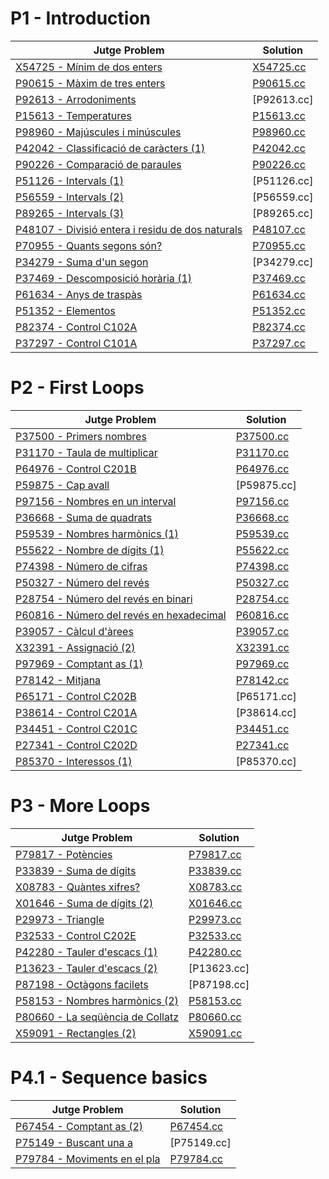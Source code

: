 # P1 - Introduction

| Jutge Problem | Solution |
|---------------|----------|
| [X54725 - Mínim de dos enters](https://jutge.org/problems/X54725_ca) | [X54725.cc](https://github.com/JoanK11/PRO1/blob/main/src/X54725-Minim_de_dos_enters.cc)
| [P90615 - Màxim de tres enters](https://jutge.org/problems/P90615_ca) | [P90615.cc](https://github.com/JoanK11/PRO1/blob/main/src/P90615-Maxim_de_tres_enters.cc)
| [P92613 - Arrodoniments](https://jutge.org/problems/P92613_ca) | [P92613.cc]
| [P15613 - Temperatures](https://jutge.org/problems/P15613_ca) | [P15613.cc](https://github.com/JoanK11/PRO1/blob/main/src/P15613-Temperatures.cc)
| [P98960 - Majúscules i minúscules](https://jutge.org/problems/P98960_ca) | [P98960.cc](https://github.com/JoanK11/PRO1/blob/main/src/P98960-Majuscules_i_minuscules.cc)
| [P42042 - Classificació de caràcters (1)](https://jutge.org/problems/P42042_ca) | [P42042.cc](https://github.com/JoanK11/PRO1/blob/main/src/P42042-Classificacio_de_caracters_(1).cc)
| [P90226 - Comparació de paraules](https://jutge.org/problems/P90226_ca) | [P90226.cc](https://github.com/JoanK11/PRO1/blob/main/src/P90226-Comparacio_de_paraules.cc)
| [P51126 - Intervals (1)](https://jutge.org/problems/P51126_ca) | [P51126.cc]
| [P56559 - Intervals (2)](https://jutge.org/problems/P56559_ca) | [P56559.cc]
| [P89265 - Intervals (3)](https://jutge.org/problems/P89265_ca) | [P89265.cc]
| [P48107 - Divisió entera i residu de dos naturals](https://jutge.org/problems/P48107_ca) | [P48107.cc](https://github.com/JoanK11/PRO1/blob/main/src/P48107-Divisio_entera_i_residu_de_dos_naturals.cc)
| [P70955 - Quants segons són?](https://jutge.org/problems/P70955_ca) | [P70955.cc](https://github.com/JoanK11/PRO1/blob/main/src/P70955-Quants_segons_son%3F.cc)
| [P34279 - Suma d'un segon](https://jutge.org/problems/P34279_ca) | [P34279.cc]
| [P37469 - Descomposició horària (1)](https://jutge.org/problems/P37469_ca) | [P37469.cc](https://github.com/JoanK11/PRO1/blob/main/src/P37469-Descomposicio_horaria_(1).cc)
| [P61634 - Anys de traspàs](https://jutge.org/problems/P61634_ca) | [P61634.cc](https://github.com/JoanK11/PRO1/blob/main/src/P61634-Anys_de_traspas.cc)
| [P51352 - Elementos](https://jutge.org/problems/P51352_es) | [P51352.cc](https://github.com/JoanK11/PRO1/blob/main/src/P51352-Elementos.cc)
| [P82374 - Control C102A](https://jutge.org/problems/P82374_ca) | [P82374.cc](https://github.com/JoanK11/PRO1/blob/main/src/P82374-Control_C102A.cc)
| [P37297 - Control C101A](https://jutge.org/problems/P37297_ca) | [P37297.cc](https://github.com/JoanK11/PRO1/blob/main/src/P37297-Control_C101A.cc)

# P2 - First Loops

| Jutge Problem | Solution |
|---------------|----------|
| [P37500 - Primers nombres](https://jutge.org/problems/P37500_ca) | [P37500.cc](https://github.com/JoanK11/PRO1/blob/main/src/P37500-Primers_nombres.cc)
| [P31170 - Taula de multiplicar](https://jutge.org/problems/P31170_ca) | [P31170.cc](https://github.com/JoanK11/PRO1/blob/main/src/P31170-Taula_de_multiplicar.cc)
| [P64976 - Control C201B](https://jutge.org/problems/P64976_ca) | [P64976.cc](https://github.com/JoanK11/PRO1/blob/main/src/P64976-Control_C201B.cc)
| [P59875 - Cap avall](https://jutge.org/problems/P59875_ca) | [P59875.cc]
| [P97156 - Nombres en un interval](https://jutge.org/problems/P97156_ca) | [P97156.cc](https://github.com/JoanK11/PRO1/blob/main/src/P97156-Nombres_en_un_interval.cc)
| [P36668 - Suma de quadrats](https://jutge.org/problems/P36668_ca) | [P36668.cc](https://github.com/JoanK11/PRO1/blob/main/src/P36668-Suma_de_quadrats.cc)
| [P59539 - Nombres harmònics (1)](https://jutge.org/problems/P59539_ca) | [P59539.cc](https://github.com/JoanK11/PRO1/blob/main/src/P59539-Nombres_harmonics_(1).cc)
| [P55622 - Nombre de dígits (1)](https://jutge.org/problems/P55622_ca) | [P55622.cc](https://github.com/JoanK11/PRO1/blob/main/src/P55622-Nombre_de_digits_(1).cc)
| [P74398 - Número de cifras](https://jutge.org/problems/P74398_es) | [P74398.cc](https://github.com/JoanK11/PRO1/blob/main/src/P74398-Numero_de_cifras.cc)
| [P50327 - Número del revés](https://jutge.org/problems/P50327_ca) | [P50327.cc](https://github.com/JoanK11/PRO1/blob/main/src/P50327-Numero_del_reves.cc)
| [P28754 - Número del revés en binari](https://jutge.org/problems/P28754_ca) | [P28754.cc](https://github.com/JoanK11/PRO1/blob/main/src/P28754-Numero_del_reves_en_binari.cc)
| [P60816 - Número del revés en hexadecimal](https://jutge.org/problems/P60816_ca) | [P60816.cc](https://github.com/JoanK11/PRO1/blob/main/src/P60816-Numero_del_reves_en_hexadecimal.cc)
| [P39057 - Càlcul d'àrees](https://jutge.org/problems/P39057_ca) | [P39057.cc](https://github.com/JoanK11/PRO1/blob/main/src/P39057-Calcul_d'arees.cc)
| [X32391 - Assignació (2)](https://jutge.org/problems/X32391_ca) | [X32391.cc](https://github.com/JoanK11/PRO1/blob/main/src/X32391-Assignacio_(2).cc)
| [P97969 - Comptant as (1)](https://jutge.org/problems/P97969_ca) | [P97969.cc](https://github.com/JoanK11/PRO1/blob/main/src/P97969-Comptant_as_(1).cc)
| [P78142 - Mitjana](https://jutge.org/problems/P78142_ca) | [P78142.cc](https://github.com/JoanK11/PRO1/blob/main/src/P78142-Mitjana.cc)
| [P65171 - Control C202B](https://jutge.org/problems/P65171_ca) | [P65171.cc]
| [P38614 - Control C201A](https://jutge.org/problems/P38614_ca) | [P38614.cc]
| [P34451 - Control C201C](https://jutge.org/problems/P34451_ca) | [P34451.cc](https://github.com/JoanK11/PRO1/blob/main/src/P34451-Control_C201C.cc)
| [P27341 - Control C202D](https://jutge.org/problems/P27341_ca) | [P27341.cc](https://github.com/JoanK11/PRO1/blob/main/src/P27341-Control_C202D.cc)
| [P85370 - Interessos (1)](https://jutge.org/problems/P85370_ca) | [P85370.cc]

# P3 - More Loops
| Jutge Problem | Solution |
|---------------|----------|
| [P79817 - Potències](https://jutge.org/problems/P79817_ca) | [P79817.cc](https://github.com/JoanK11/PRO1/blob/main/src/P79817-Potencies.cc)
| [P33839 - Suma de dígits](https://jutge.org/problems/P33839_ca) | [P33839.cc](https://github.com/JoanK11/PRO1/blob/main/src/P33839-Suma_de_digits.cc)
| [X08783 - Quàntes xifres?](https://jutge.org/problems/X08783_ca) | [X08783.cc](https://github.com/JoanK11/PRO1/blob/main/src/X08783-Quantes_xifres%3F.cc)
| [X01646 - Suma de dígits (2)](https://jutge.org/problems/X01646_ca) | [X01646.cc](https://github.com/JoanK11/PRO1/blob/main/src/X01646-Suma_de_digits_(2).cc)
| [P29973 - Triangle](https://jutge.org/problems/P29973_ca) | [P29973.cc](https://github.com/JoanK11/PRO1/blob/main/src/P29973-Triangle.cc)
| [P32533 - Control C202E](https://jutge.org/problems/P32533_ca) | [P32533.cc](https://github.com/JoanK11/PRO1/blob/main/src/P32533-Control_C202E.cc)
| [P42280 - Tauler d'escacs (1)](https://jutge.org/problems/P42280_ca) | [P42280.cc](https://github.com/JoanK11/PRO1/blob/main/src/P42280-Tauler_d'escacs_(1).cc)
| [P13623 - Tauler d'escacs (2)](https://jutge.org/problems/P13623_ca) | [P13623.cc]
| [P87198 - Octàgons facilets](https://jutge.org/problems/P87198_ca) | [P87198.cc]
| [P58153 - Nombres harmònics (2)](https://jutge.org/problems/P58153_ca) | [P58153.cc](https://github.com/JoanK11/PRO1/blob/main/src/P58153-Nombres_harmònics_(2).cc)
| [P80660 - La seqüència de Collatz](https://jutge.org/problems/P80660_ca) | [P80660.cc](https://github.com/JoanK11/PRO1/blob/main/src/P80660-La%20sequencia_de_Collatz.cc)
| [X59091 - Rectangles (2)](https://jutge.org/problems/X59091_ca) | [X59091.cc](https://github.com/JoanK11/PRO1/blob/main/src/X59091-Rectangles_(2).cc)

# P4.1 - Sequence basics
| Jutge Problem | Solution |
|---------------|----------|
| [P67454 - Comptant as (2)](https://jutge.org/problems/P67454_ca) | [P67454.cc](https://github.com/JoanK11/PRO1/blob/main/src/P67454-Comptant_as_(2).cc)
| [P75149 - Buscant una a](https://jutge.org/problems/P75149_ca) | [P75149.cc]
| [P79784 - Moviments en el pla](https://jutge.org/problems/P79784_ca) | [P79784.cc](https://github.com/JoanK11/PRO1/blob/main/src/P79784-Moviments_en_el_pla.cc)
